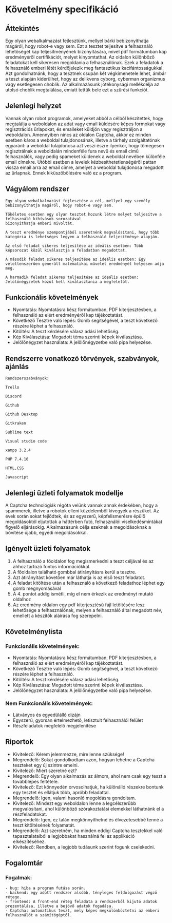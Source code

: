 
# Követelmény specifikáció

##  Áttekintés
Egy olyan webalkalmazást fejlesztünk, mellyel bárki bebizonyíthatja magáról, hogy robot-e vagy sem. Ezt a tesztet teljesítve a felhasználó lehetőséget kap teljesítményének bizonyítására, mivel pdf formátumban kap eredményéről certifikációt, melyet kinyomtathat. Az oldalon különböző feladatokat kell sikeresen megoldania a felhasználónak. Ezek a feladatok a felhasználó emberi létét kérdőjelezik meg fantasztikus kacifántosságukkal. Azt gondolhatnánk, hogy a tesztnek csupán két végkimenetele lehet, ámbár a teszt alapján kiderülhet, hogy az delikvens cyborg, cyberman organizmus vagy esetlegesen choblik. Az alkalmazásunk jótékonysági mellékcélja az utolsó choblik megtalálása, emiatt tettük bele ezt a szűrési funkciót.

## Jelenlegi helyzet
Vannak olyan robot programok, amelyeket abból a célból készítettek, hogy megtalálja a weboldalon az adat 
vagy email küldésére képes formokat vagy regisztrációs űrlapokat, és emaileket küldjön vagy regisztráljon a weboldalon. 
Amennyiben nincs az oldalon Captcha, akkor ez minden esetben káros a weboldal tulajdonosának, illetve a tárhely 
szolgáltatónak egyaránt: a weboldal tulajdonosa azt veszi észre ilyenkor, hogy tömegesen regisztrálnak a weboldalán 
mindenféle fura nevű és email című felhasználók, vagy pedig spameket küldenek a weboldal nevében különféle email címekre. 
Utóbbi esetben a levelek kézbesíthetetlenségéről pattan vissza email arra az email címre, amelyet a weboldal tulajdonosa 
megadott az űrlapnak. Ennek kiküszöbölésére való ez a program.

## Vágyálom rendszer
    Egy olyan webalkalmazást fejlesztése a cél, mellyel egy személy bebizonyíthatja magáról, hogy robot-e vagy sem.
    
    Tökéletes esetben egy olyan tesztet hozunk létre melyet teljesítve a felhasználó kihívások sorozatával 
    bizonyíthatja emberi mivoltát. 
    
    A teszt eredménye szempontjából szeretnénk megvalósítani, hogy több kategória is lehetséges legyen a felhasználó teljesítménye alapján. 
    
    Az első feladat sikeres teljesítése az ideális esetben: Több képsorozat közül kiválasztja a feladatban megadottat.
    
    A második feladat sikeres teljesítése az ideális esetben: Egy véletlenszerűen generált matematikai művelet eredményét helyesen adja meg.
    
    A harmadik feladat sikeres teljesítése az ideális esetben: Jelölőnégyzetek közül kell kiválasztania a megfelelőt.

## Funkcionális követelmények
- Nyomtatás: Nyomtatásra kész formátumban, PDF kiterjesztésben, a felhasználó az elért eredményéről kap tájékoztatást.
- Következő Tesztre való lépés: Gomb segítségével, a teszt következő részére léphet a felhasználó.
- Kitöltés: A teszt kérdésére válasz adási lehetőség.
- Kép Kiválasztása: Megadott téma szerinti képek kiválasztása.
- Jelölőnégyzet használata: A jelölőnégyzetbe való pipa helyezése.

## Rendszerre vonatkozó törvények, szabványok, ajánlás
    Rendszerszabványok:
    
    Trello

    Discord
    
    Github

    Github Desktop

    Gitkraken

    Sublime text
    
    Visual studio code
    
    xampp 3.2.4 

    PHP 7.4.10

    HTML,CSS

    Javascript

## Jelenlegi üzleti folyamatok modellje
A Captcha technológiák régóta velünk vannak annak érdekében, hogy a spammerek, illetve a robotok elleni küzdelemből 
kivegyék a részüket. Az évek során sokat fejlődtek, és az egyszerű, képfelismerésre épülő megoldásoktól eljutottak a 
háttérben futó, felhasználói viselkedésmintákat figyelő eljárásokig. Alkalmazásunk célja ezeknek a megoldásoknak a 
bővítése újabb, egyedi megoldásokkal.

## Igényelt üzleti folyamatok
1. A felhasználó a főoldalon fog megismerkedni a teszt céljával és az ahhoz tartozó fontos információkkal.
2. A főoldalon található gombbal átirányításra kerül a tesztre.
3. Azt átirányítást követően már láthatja is az első teszt feladatot.
4. A feladat kitöltése után a felhasználó a következő feladathoz léphet egy gomb megnyomásával
5. A 4. pontot addig ismétli, míg el nem érkezik az eredményt mutató oldalhoz
6. Az eredmény oldalon egy pdf kiterjesztésű fájl letöltésére lesz lehetősége a felhasználónak, melyen a felhasználó által megadott név, emellett a készítők aláírása fog szerepelni.

## Követelménylista

### Funkcionális követelmények:
- Nyomtatás: Nyomtatásra kész formátumban, PDF kiterjesztésben, a felhasználó az elért eredményéről kap tájékoztatást.
- Következő Tesztre való lépés: Gomb segítségével, a teszt következő részére léphet a felhasználó.
- Kitöltés: A teszt kérdésére válasz adási lehetőség.
- Kép Kiválasztása: Megadott téma szerinti képek kiválasztása.
- Jelölőnégyzet használata: A jelölőnégyzetbe való pipa helyezése.

### Nem Funkcionális követelmények:
- Látványos és egyedülálló dizájn
- Egyszerű, gyorsan értelmezhető, letisztult felhasználói felület
- Részfeladatok megfelelő megjelenítése

## Riportok
- Kivitelező: Kérem jelemmezze, mire lenne szüksége!
- Megrendelő: Sokat gondolkodtam azon, hogyan lehetne a Captcha teszteket egy új szintre emelni.
- Kivitelező: Miért szeretné ezt?
- Megrendelő: Egy olyan alkalmazás az álmom, ahol nem csak egy teszt a továbblépés feltétele.
- Kivitelező: Ezt könnyedén orvosolhatjuk, ha különálló részekre bontunk egy tesztet és ellátjuk több, apróbb feladattal.
- Megrendelő: Igen, valami hasonló megoldásra gondoltam.
- Kivitelező: Mindezt egy weboldalon lenne a legcélszerűbb megvalósítani, ahol különböző szórakoztatási elemekkel láthatnánk el a részfeladatokat.
- Megrendelő: Igen, ez talán megkönnyíthetné és élvezetesebbé tenné a teszt kitöltésének folyamatát.
- Megrendelő: Azt szeretném, ha minden eddigi Captcha tesztekkel való tapasztalataiból a legjobbakat használná fel az applikéció elkészítéséhez.
- Kivitelező: Rendben, a legjobb tudásunk szerint fogunk cselekedni.

## Fogalomtár
### Fogalmak:
	- bug: hiba a program futása során.
	- backend: egy adott rendszer alsóbb, tényleges feldolgozást végző rétege.
	- frontend: A front-end réteg feladata a rendszerből kijutó adatok prezentálása, illetve a bejövő adatok fogadása.
	- Captcha: automatikus teszt, mely képes megkülönböztetni az emberi felhasználót a számítógéptől.
	
	

